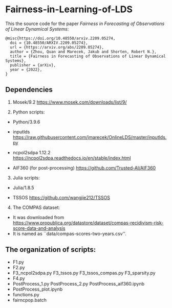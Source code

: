 # Fairness-in-Learning-of-LDS

This the source code for the paper *Fairness in Forecasting of Observations of Linear Dynamical Systems*:

```
@misc{https://doi.org/10.48550/arxiv.2209.05274,
  doi = {10.48550/ARXIV.2209.05274},
  url = {https://arxiv.org/abs/2209.05274},
  author = {Zhou, Quan and Marecek, Jakub and Shorten, Robert N.},
  title = {Fairness in Forecasting of Observations of Linear Dynamical Systems},
  publisher = {arXiv},
  year = {2022},
}
```

## Dependencies

1. Mosek/9.2 https://www.mosek.com/downloads/list/9/

2. Python scripts:

- Python/3.9.6

- inputlds https://raw.githubusercontent.com/jmarecek/OnlineLDS/master/inputlds.py

- ncpol2sdpa 1.12.2 https://ncpol2sdpa.readthedocs.io/en/stable/index.html

- AIF360 (for post-processing) https://github.com/Trusted-AI/AIF360

3. Julia scripts:

- Julia/1.8.5

- TSSOS https://github.com/wangjie212/TSSOS

4. The COMPAS dataset: 

- It was downloaded from https://www.propublica.org/datastore/dataset/compas-recidivism-risk-score-data-and-analysis
- It is named as ``data/compas-scores-two-years.csv''.

## The organization of scripts:

- F1.py 
- F2.py
- F3_ncpol2sdpa.py F3_tssos.py F3_tssos_compas.py F3_sparsity.py
- F4.py
- PostProcess_1.py PostProcess_2.py PostProcess_aif360.ipynb
- PostProcess_plot.ipynb
- functions.py
- fairncpop.batch 
